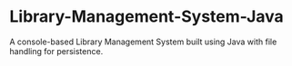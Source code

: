 # Library-Management-System-Java
A console-based Library Management System built using Java with file handling for persistence.
